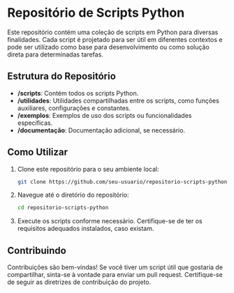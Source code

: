 # Repositório de Scripts Python

Este repositório contém uma coleção de scripts em Python para diversas finalidades. Cada script é projetado para ser útil em diferentes contextos e pode ser utilizado como base para desenvolvimento ou como solução direta para determinadas tarefas.

## Estrutura do Repositório

- **/scripts**: Contém todos os scripts Python.
- **/utilidades**: Utilidades compartilhadas entre os scripts, como funções auxiliares, configurações e constantes.
- **/exemplos**: Exemplos de uso dos scripts ou funcionalidades específicas.
- **/documentação**: Documentação adicional, se necessário.

## Como Utilizar

1. Clone este repositório para o seu ambiente local:

    ```bash
    git clone https://github.com/seu-usuario/repositorio-scripts-python.git
    ```

2. Navegue até o diretório do repositório:

    ```bash
    cd repositorio-scripts-python
    ```

3. Execute os scripts conforme necessário. Certifique-se de ter os requisitos adequados instalados, caso existam.

## Contribuindo

Contribuições são bem-vindas! Se você tiver um script útil que gostaria de compartilhar, sinta-se à vontade para enviar um pull request. Certifique-se de seguir as diretrizes de contribuição do projeto.

